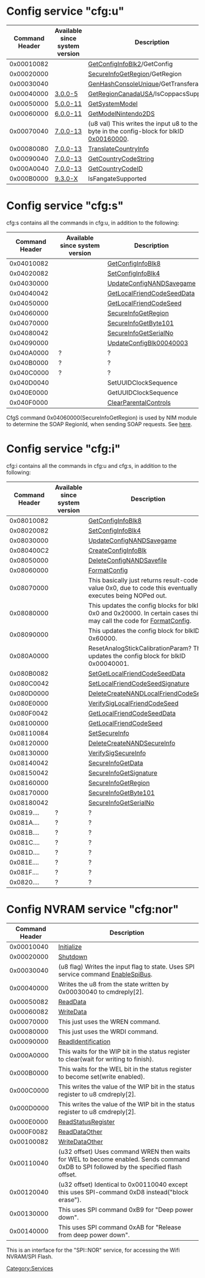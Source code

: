 # Config service "cfg:u"

| Command Header | Available since system version  | Description                                                                                                                 |
|----------------|---------------------------------|-----------------------------------------------------------------------------------------------------------------------------|
| 0x00010082     |                                 | [GetConfigInfoBlk2](CfgS:GetConfigInfoBlk2 "wikilink")/GetConfig                                                            |
| 0x00020000     |                                 | [SecureInfoGetRegion](Cfg:SecureInfoGetRegion "wikilink")/GetRegion                                                         |
| 0x00030040     |                                 | [GenHashConsoleUnique](Cfg:GenHashConsoleUnique "wikilink")/GetTransferableId                                               |
| 0x00040000     | [3.0.0-5](3.0.0-5 "wikilink")   | [GetRegionCanadaUSA](Cfg:GetRegionCanadaUSA "wikilink")/IsCoppacsSupported                                                  |
| 0x00050000     | [5.0.0-11](5.0.0-11 "wikilink") | [GetSystemModel](Cfg:GetSystemModel "wikilink")                                                                             |
| 0x00060000     | [6.0.0-11](6.0.0-11 "wikilink") | [GetModelNintendo2DS](Cfg:GetModelNintendo2DS "wikilink")                                                                   |
| 0x00070040     | [7.0.0-13](7.0.0-13 "wikilink") | (u8 val) This writes the input u8 to the first byte in the config-block for blkID [0x00160000](Config_Savegame "wikilink"). |
| 0x00080080     | [7.0.0-13](7.0.0-13 "wikilink") | [TranslateCountryInfo](Cfg:TranslateCountryInfo "wikilink")                                                                 |
| 0x00090040     | [7.0.0-13](7.0.0-13 "wikilink") | [GetCountryCodeString](Cfg:GetCountryCodeString "wikilink")                                                                 |
| 0x000A0040     | [7.0.0-13](7.0.0-13 "wikilink") | [GetCountryCodeID](Cfg:GetCountryCodeID "wikilink")                                                                         |
| 0x000B0000     | [9.3.0-X](9.3.0-21 "wikilink")  | IsFangateSupported                                                                                                          |

# Config service "cfg:s"

cfg:s contains all the commands in cfg:u, in addition to the following:

| Command Header | Available since system version | Description                                                             |
|----------------|--------------------------------|-------------------------------------------------------------------------|
| 0x04010082     |                                | [GetConfigInfoBlk8](CfgS:GetConfigInfoBlk8 "wikilink")                  |
| 0x04020082     |                                | [SetConfigInfoBlk4](CfgS:SetConfigInfoBlk4 "wikilink")                  |
| 0x04030000     |                                | [UpdateConfigNANDSavegame](Cfg:UpdateConfigNANDSavegame "wikilink")     |
| 0x04040042     |                                | [GetLocalFriendCodeSeedData](Cfg:GetLocalFriendCodeSeedData "wikilink") |
| 0x04050000     |                                | [GetLocalFriendCodeSeed](CfgS:GetLocalFriendCodeSeed "wikilink")        |
| 0x04060000     |                                | [SecureInfoGetRegion](Cfg:SecureInfoGetRegion "wikilink")               |
| 0x04070000     |                                | [SecureInfoGetByte101](CfgS:SecureInfoGetByte101 "wikilink")            |
| 0x04080042     |                                | [SecureInfoGetSerialNo](CfgS:SecureInfoGetSerialNo "wikilink")          |
| 0x04090000     |                                | [UpdateConfigBlk00040003](Cfg:UpdateConfigBlk00040003 "wikilink")       |
| 0x040A0000     | ?                              | ?                                                                       |
| 0x040B0000     | ?                              | ?                                                                       |
| 0x040C0000     | ?                              | ?                                                                       |
| 0x040D0040     |                                | SetUUIDClockSequence                                                    |
| 0x040E0000     |                                | GetUUIDClockSequence                                                    |
| 0x040F0000     |                                | [ClearParentalControls](CfgS:ClearParentalControls "wikilink")          |

CfgS command 0x04060000(SecureInfoGetRegion) is used by NIM module to
determine the SOAP RegionId, when sending SOAP requests. See
[here](Nandrw/sys/SecureInfo_A "wikilink").

# Config service "cfg:i"

cfg:i contains all the commands in cfg:u and cfg:s, in addition to the
following:

| Command Header | Available since system version | Description                                                                                                                                          |
|----------------|--------------------------------|------------------------------------------------------------------------------------------------------------------------------------------------------|
| 0x08010082     |                                | [GetConfigInfoBlk8](CfgS:GetConfigInfoBlk8 "wikilink")                                                                                               |
| 0x08020082     |                                | [SetConfigInfoBlk4](CfgS:SetConfigInfoBlk4 "wikilink")                                                                                               |
| 0x08030000     |                                | [UpdateConfigNANDSavegame](Cfg:UpdateConfigNANDSavegame "wikilink")                                                                                  |
| 0x080400C2     |                                | [CreateConfigInfoBlk](CfgI:CreateConfigInfoBlk "wikilink")                                                                                           |
| 0x08050000     |                                | [DeleteConfigNANDSavefile](CfgI:DeleteConfigNANDSavefile "wikilink")                                                                                 |
| 0x08060000     |                                | [FormatConfig](CfgI:FormatConfig "wikilink")                                                                                                         |
| 0x08070000     |                                | This basically just returns result-code value 0x0, due to code this eventually executes being NOPed out.                                             |
| 0x08080000     |                                | This updates the config blocks for blkIDs 0x0 and 0x20000. In certain cases this may call the code for [FormatConfig](CfgI:FormatConfig "wikilink"). |
| 0x08090000     |                                | This updates the config block for blkID 0x60000.                                                                                                     |
| 0x080A0000     |                                | ResetAnalogStickCalibrationParam? This updates the config block for blkID 0x00040001.                                                                |
| 0x080B0082     |                                | [SetGetLocalFriendCodeSeedData](CfgI:SetGetLocalFriendCodeSeedData "wikilink")                                                                       |
| 0x080C0042     |                                | [SetLocalFriendCodeSeedSignature](CfgI:SetLocalFriendCodeSeedSignature "wikilink")                                                                   |
| 0x080D0000     |                                | [DeleteCreateNANDLocalFriendCodeSeed](CfgI:DeleteCreateNANDLocalFriendCodeSeed "wikilink")                                                           |
| 0x080E0000     |                                | [VerifySigLocalFriendCodeSeed](CfgI:VerifySigLocalFriendCodeSeed "wikilink")                                                                         |
| 0x080F0042     |                                | [GetLocalFriendCodeSeedData](Cfg:GetLocalFriendCodeSeedData "wikilink")                                                                              |
| 0x08100000     |                                | [GetLocalFriendCodeSeed](CfgS:GetLocalFriendCodeSeed "wikilink")                                                                                     |
| 0x08110084     |                                | [SetSecureInfo](CfgI:SetSecureInfo "wikilink")                                                                                                       |
| 0x08120000     |                                | [DeleteCreateNANDSecureInfo](CfgI:DeleteCreateNANDSecureInfo "wikilink")                                                                             |
| 0x08130000     |                                | [VerifySigSecureInfo](CfgI:VerifySigSecureInfo "wikilink")                                                                                           |
| 0x08140042     |                                | [SecureInfoGetData](CfgI:SecureInfoGetData "wikilink")                                                                                               |
| 0x08150042     |                                | [SecureInfoGetSignature](CfgI:SecureInfoGetSignature "wikilink")                                                                                     |
| 0x08160000     |                                | [SecureInfoGetRegion](Cfg:SecureInfoGetRegion "wikilink")                                                                                            |
| 0x08170000     |                                | [SecureInfoGetByte101](CfgS:SecureInfoGetByte101 "wikilink")                                                                                         |
| 0x08180042     |                                | [SecureInfoGetSerialNo](CfgS:SecureInfoGetSerialNo "wikilink")                                                                                       |
| 0x0819....     | ?                              | ?                                                                                                                                                    |
| 0x081A....     | ?                              | ?                                                                                                                                                    |
| 0x081B....     | ?                              | ?                                                                                                                                                    |
| 0x081C....     | ?                              | ?                                                                                                                                                    |
| 0x081D....     | ?                              | ?                                                                                                                                                    |
| 0x081E....     | ?                              | ?                                                                                                                                                    |
| 0x081F....     | ?                              | ?                                                                                                                                                    |
| 0x0820....     | ?                              | ?                                                                                                                                                    |

# Config NVRAM service "cfg:nor"

| Command Header | Description                                                                                                                            |
|----------------|----------------------------------------------------------------------------------------------------------------------------------------|
| 0x00010040     | [Initialize](CfgNor:Initialize "wikilink")                                                                                             |
| 0x00020000     | [Shutdown](CfgNor:Shutdown "wikilink")                                                                                                 |
| 0x00030040     | (u8 flag) Writes the input flag to state. Uses SPI service command [EnableSpiBus](SPI_Services "wikilink").                            |
| 0x00040000     | Writes the u8 from the state written by 0x00030040 to cmdreply\[2\].                                                                   |
| 0x00050082     | [ReadData](CfgNor:ReadData "wikilink")                                                                                                 |
| 0x00060082     | [WriteData](CfgNor:WriteData "wikilink")                                                                                               |
| 0x00070000     | This just uses the WREN command.                                                                                                       |
| 0x00080000     | This just uses the WRDI command.                                                                                                       |
| 0x00090000     | [ReadIdentification](CfgNor:ReadIdentification "wikilink")                                                                             |
| 0x000A0000     | This waits for the WIP bit in the status register to clear(wait for writing to finish).                                                |
| 0x000B0000     | This waits for the WEL bit in the status register to become set(write enabled).                                                        |
| 0x000C0000     | This writes the value of the WIP bit in the status register to u8 cmdreply\[2\].                                                       |
| 0x000D0000     | This writes the value of the WIP bit in the status register to u8 cmdreply\[2\].                                                       |
| 0x000E0000     | [ReadStatusRegister](CfgNor:ReadStatusRegister "wikilink")                                                                             |
| 0x000F0082     | [ReadDataOther](CfgNor:ReadDataOther "wikilink")                                                                                       |
| 0x00100082     | [WriteDataOther](CfgNor:WriteDataOther "wikilink")                                                                                     |
| 0x00110040     | (u32 offset) Uses command WREN then waits for WEL to become enabled. Sends command 0xDB to SPI followed by the specified flash offset. |
| 0x00120040     | (u32 offset) Identical to 0x00110040 except this uses SPI-command 0xD8 instead("block erase").                                         |
| 0x00130000     | This uses SPI command 0xB9 for "Deep power down".                                                                                      |
| 0x00140000     | This uses SPI command 0xAB for "Release from deep power down".                                                                         |

This is an interface for the "SPI::NOR" service, for accessing the Wifi
NVRAM/SPI Flash.

[Category:Services](Category:Services "wikilink")